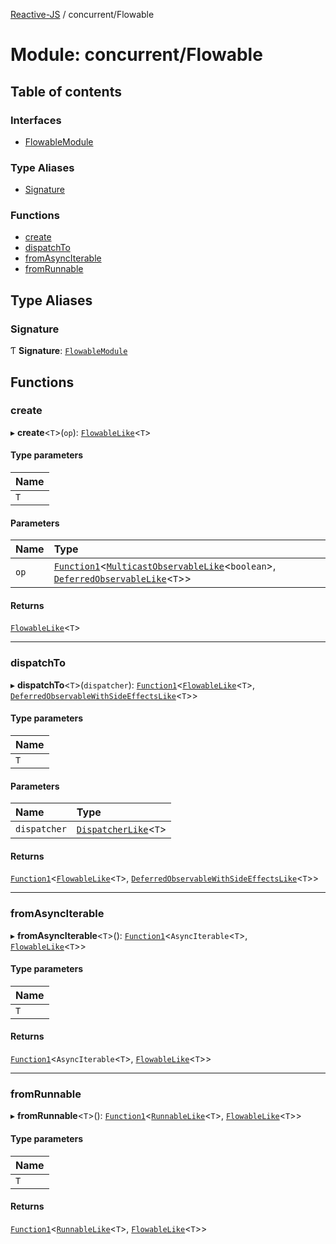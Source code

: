 [Reactive-JS](../README.md) / concurrent/Flowable

# Module: concurrent/Flowable

## Table of contents

### Interfaces

- [FlowableModule](../interfaces/concurrent_Flowable.FlowableModule.md)

### Type Aliases

- [Signature](concurrent_Flowable.md#signature)

### Functions

- [create](concurrent_Flowable.md#create)
- [dispatchTo](concurrent_Flowable.md#dispatchto)
- [fromAsyncIterable](concurrent_Flowable.md#fromasynciterable)
- [fromRunnable](concurrent_Flowable.md#fromrunnable)

## Type Aliases

### Signature

Ƭ **Signature**: [`FlowableModule`](../interfaces/concurrent_Flowable.FlowableModule.md)

## Functions

### create

▸ **create**<`T`\>(`op`): [`FlowableLike`](../interfaces/concurrent.FlowableLike.md)<`T`\>

#### Type parameters

| Name |
| :------ |
| `T` |

#### Parameters

| Name | Type |
| :------ | :------ |
| `op` | [`Function1`](functions.md#function1)<[`MulticastObservableLike`](../interfaces/concurrent.MulticastObservableLike.md)<`boolean`\>, [`DeferredObservableLike`](../interfaces/concurrent.DeferredObservableLike.md)<`T`\>\> |

#### Returns

[`FlowableLike`](../interfaces/concurrent.FlowableLike.md)<`T`\>

___

### dispatchTo

▸ **dispatchTo**<`T`\>(`dispatcher`): [`Function1`](functions.md#function1)<[`FlowableLike`](../interfaces/concurrent.FlowableLike.md)<`T`\>, [`DeferredObservableWithSideEffectsLike`](../interfaces/concurrent.DeferredObservableWithSideEffectsLike.md)<`T`\>\>

#### Type parameters

| Name |
| :------ |
| `T` |

#### Parameters

| Name | Type |
| :------ | :------ |
| `dispatcher` | [`DispatcherLike`](../interfaces/concurrent.DispatcherLike.md)<`T`\> |

#### Returns

[`Function1`](functions.md#function1)<[`FlowableLike`](../interfaces/concurrent.FlowableLike.md)<`T`\>, [`DeferredObservableWithSideEffectsLike`](../interfaces/concurrent.DeferredObservableWithSideEffectsLike.md)<`T`\>\>

___

### fromAsyncIterable

▸ **fromAsyncIterable**<`T`\>(): [`Function1`](functions.md#function1)<`AsyncIterable`<`T`\>, [`FlowableLike`](../interfaces/concurrent.FlowableLike.md)<`T`\>\>

#### Type parameters

| Name |
| :------ |
| `T` |

#### Returns

[`Function1`](functions.md#function1)<`AsyncIterable`<`T`\>, [`FlowableLike`](../interfaces/concurrent.FlowableLike.md)<`T`\>\>

___

### fromRunnable

▸ **fromRunnable**<`T`\>(): [`Function1`](functions.md#function1)<[`RunnableLike`](../interfaces/concurrent.RunnableLike.md)<`T`\>, [`FlowableLike`](../interfaces/concurrent.FlowableLike.md)<`T`\>\>

#### Type parameters

| Name |
| :------ |
| `T` |

#### Returns

[`Function1`](functions.md#function1)<[`RunnableLike`](../interfaces/concurrent.RunnableLike.md)<`T`\>, [`FlowableLike`](../interfaces/concurrent.FlowableLike.md)<`T`\>\>

